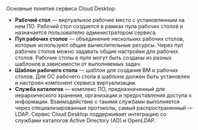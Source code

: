 Основные понятия сервиса Cloud Desktop:

- **Рабочий стол** — виртуальное рабочее место с установленным на нем ПО. Рабочий стол создается в рамках пула рабочих столов и назначается пользователю администратором сервиса.
- **Пул рабочих столов** — объединение нескольких рабочих столов, которые используют общие вычислительные ресурсы. Через пул рабочих столов можно задавать общие настройки для рабочих столов. Рабочие столы в пуле могут быть созданы из разных шаблонов в зависимости от выполняемых задач.
- **Шаблон рабочего стола** — шаблон для создания ВМ и рабочих столов. Для ОС рабочего стола в шаблоне должен быть установлен и настроен компонент сервиса виртуализации.
- **Служба каталогов** — комплекс ПО, предназначенный для иерархического хранения, организации и предоставления доступа к информации. Взаимодействие с такими службами выполняется через специализированные протоколы, самый распространенный — LDAP. Сервис Cloud Desktop поддерживает интеграцию со службами каталогов Active Directory (AD) и OpenLDAP.
